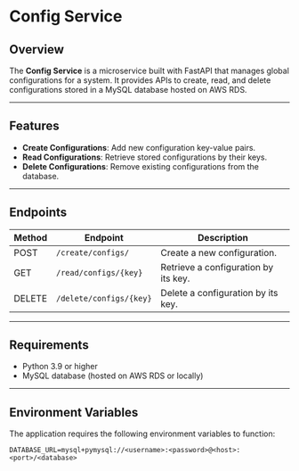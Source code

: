 # Config Service

## Overview
The **Config Service** is a microservice built with FastAPI that manages global configurations for a system. It provides APIs to create, read, and delete configurations stored in a MySQL database hosted on AWS RDS.

---

## Features
- **Create Configurations**: Add new configuration key-value pairs.
- **Read Configurations**: Retrieve stored configurations by their keys.
- **Delete Configurations**: Remove existing configurations from the database.

---

## Endpoints
| Method | Endpoint            | Description                  |
|--------|---------------------|------------------------------|
| POST   | `/create/configs/`  | Create a new configuration.  |
| GET    | `/read/configs/{key}` | Retrieve a configuration by its key. |
| DELETE | `/delete/configs/{key}` | Delete a configuration by its key. |

---

## Requirements
- Python 3.9 or higher
- MySQL database (hosted on AWS RDS or locally)

---

## Environment Variables
The application requires the following environment variables to function:
```plaintext
DATABASE_URL=mysql+pymysql://<username>:<password>@<host>:<port>/<database>
